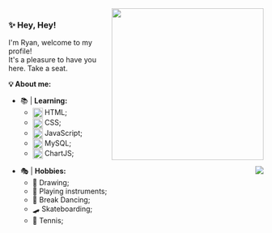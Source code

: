 <img src = "https://c.tenor.com/FgvsLn867wQAAAAj/a-chan-hololive-walfie.gif" width = "300px" align = "right">

### ✨ Hey, Hey!

I'm Ryan, welcome to my profile!<br>
It's a pleasure to have you here. Take a seat. <br>

**💡 About me:** <br>
- 📚 | **Learning:**
  - <img src="https://cdn-icons-png.flaticon.com/512/732/732212.png" width = "20px" align = "center"> HTML;
  - <img src="https://cdn-icons-png.flaticon.com/512/732/732190.png" width = "20px" align = "center"> CSS;
  - <img src="https://icon-library.com/images/javascript-icon-png/javascript-icon-png-23.jpg" width = "20px" align = "center"> JavaScript;
  - <img src="https://cdn-icons-png.flaticon.com/512/337/337953.png" width = "20px" align = "center"> MySQL;
  - <img src="https://avatars.githubusercontent.com/u/10342521?s=280&v=4" width = "20px" align = "center"> ChartJS;

<img src="https://github-readme-stats.vercel.app/api/top-langs/?username=ryan-miyazato&layout=compact&langs_count=7&theme=onedark" align = "right">

- 🎭 | **Hobbies:**
  - 🎨 Drawing;
  - 🎸 Playing instruments;
  - 💃 Break Dancing;
  - 🛹 Skateboarding;
  - 🎾 Tennis;


<!--
**ryan-miyazato/ryan-miyazato** is a ✨ _special_ ✨ repository because its `README.md` (this file) appears on your GitHub profile.

Here are some ideas to get you started:

- 🔭 I’m currently working on ...
- 🌱 I’m currently learning ...
- 👯 I’m looking to collaborate on ...
- 🤔 I’m looking for help with ...
- 💬 Ask me about ...
- 📫 How to reach me: ...
- 😄 Pronouns: ...
- ⚡ Fun fact: ...
-->
